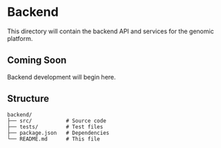 # Backend

This directory will contain the backend API and services for the genomic platform.

## Coming Soon

Backend development will begin here.

## Structure

```
backend/
├── src/           # Source code
├── tests/         # Test files
├── package.json   # Dependencies
└── README.md      # This file
```